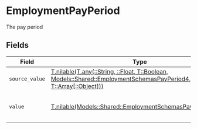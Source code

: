 # EmploymentPayPeriod

The pay period


## Fields

| Field                                                                                                                                                                            | Type                                                                                                                                                                             | Required                                                                                                                                                                         | Description                                                                                                                                                                      | Example                                                                                                                                                                          |
| -------------------------------------------------------------------------------------------------------------------------------------------------------------------------------- | -------------------------------------------------------------------------------------------------------------------------------------------------------------------------------- | -------------------------------------------------------------------------------------------------------------------------------------------------------------------------------- | -------------------------------------------------------------------------------------------------------------------------------------------------------------------------------- | -------------------------------------------------------------------------------------------------------------------------------------------------------------------------------- |
| `source_value`                                                                                                                                                                   | [T.nilable(T.any(::String, ::Float, T::Boolean, Models::Shared::EmploymentSchemasPayPeriod4, T::Array[::Object]))](../../models/shared/employmentschemaspayperiodsourcevalue.md) | :heavy_minus_sign:                                                                                                                                                               | The source value of the pay period.                                                                                                                                              | Hour                                                                                                                                                                             |
| `value`                                                                                                                                                                          | [T.nilable(Models::Shared::EmploymentSchemasPayPeriodValue)](../../models/shared/employmentschemaspayperiodvalue.md)                                                             | :heavy_minus_sign:                                                                                                                                                               | The pay period of the job postings.                                                                                                                                              | hour                                                                                                                                                                             |